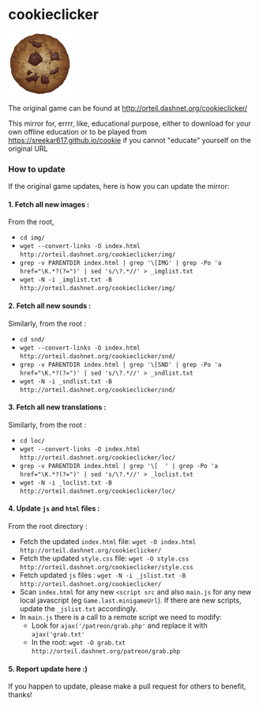 # cookieclicker

<img src="img/perfectCookie.png" width="128">

The original game can be found at http://orteil.dashnet.org/cookieclicker/

This mirror for, errrr, like, educational purpose, either to download for your own offline education or to be played from https://sreekar617.github.io/cookie if you cannot "educate" yourself on the original URL

### How to update

If the original game updates, here is how you can update the mirror:

#### 1. Fetch all new images :

From the root,

* `cd img/`
* `wget --convert-links -O index.html http://orteil.dashnet.org/cookieclicker/img/`
* `grep -v PARENTDIR index.html | grep '\[IMG' | grep -Po 'a href="\K.*?(?=")' | sed 's/\?.*//' > _imglist.txt`
* `wget -N -i _imglist.txt -B http://orteil.dashnet.org/cookieclicker/img/`

#### 2. Fetch all new sounds :

Similarly, from the root :

* `cd snd/`
* `wget --convert-links -O index.html http://orteil.dashnet.org/cookieclicker/snd/`
* `grep -v PARENTDIR index.html | grep '\[SND' | grep -Po 'a href="\K.*?(?=")' | sed 's/\?.*//' > _sndlist.txt`
* `wget -N -i _sndlist.txt -B http://orteil.dashnet.org/cookieclicker/snd/`

#### 3. Fetch all new translations :

Similarly, from the root :

* `cd loc/`
* `wget --convert-links -O index.html http://orteil.dashnet.org/cookieclicker/loc/`
* `grep -v PARENTDIR index.html | grep '\[  ' | grep -Po 'a href="\K.*?(?=")' | sed 's/\?.*//' > _loclist.txt`
* `wget -N -i _loclist.txt -B http://orteil.dashnet.org/cookieclicker/loc/`

#### 4. Update `js` and `html` files :

From the root directory :

* Fetch the updated `index.html` file: `wget -O index.html http://orteil.dashnet.org/cookieclicker/` 
* Fetch the updated `style.css` file: `wget -O style.css http://orteil.dashnet.org/cookieclicker/style.css`
* Fetch updated `js` files : `wget -N -i _jslist.txt -B http://orteil.dashnet.org/cookieclicker/`
* Scan `index.html` for any new `<script src` and also `main.js` for any new local javascript (eg `Game.last.minigameUrl`). If there are new scripts, update the `_jslist.txt` accordingly.
* In `main.js` there is a call to a remote script we need to modify:
  * Look for `ajax('/patreon/grab.php'` and replace it with `ajax('grab.txt'`
  * In the root: `wget -O grab.txt http://orteil.dashnet.org/patreon/grab.php`

#### 5. Report update here :)

If you happen to update, please make a pull request for others to benefit, thanks!
